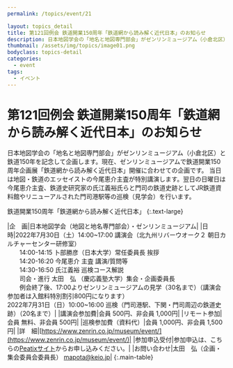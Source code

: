 ```yaml
---
permalink: /topics/event/21

layout: topics_detail
title: 第121回例会 鉄道開業150周年「鉄道網から読み解く近代日本」のお知らせ
description: 日本地図学会の「地名と地図専門部会」がゼンリンミュージアム（小倉北区）と鉄道150年を記念して企画します。
thumbnail: /assets/img/topics/image01.png
bodyclass: topics-detail
categories:
  - event
tags:
  - イベント
---
```


# 第121回例会 鉄道開業150周年「鉄道網から読み解く近代日本」のお知らせ

日本地図学会の「地名と地図専門部会」がゼンリンミュージアム（小倉北区）と鉄道150年を記念して企画します。現在、ゼンリンミュージアムで鉄道開業150周年企画展「鉄道網から読み解く近代日本」開催に合わせての企画です。 当日は地図・鉄道のエッセイストの今尾恵介主査が特別講演します。翌日の日曜日は今尾恵介主査、鉄道史研究家の氏江義裕氏らと門司の鉄道史跡としてJR鉄道資料館やリニューアルされた門司港駅等の巡検（見学会）を行います。

鉄道開業150周年「鉄道網から読み解く近代日本」
{:.text-large}

|企　画|日本地図学会（地図と地名専門部会）・ゼンリンミュージアム|
|日　時|2022年7月30日（土）14:00~17:00 講演会（北九州リバーウオーク２ 朝日カルチャーセンター研修室）<br>　　14:00-14:15 卜部勝彦（日本大学）常任委員長 挨拶<br>　　14:20-16:20 今尾恵介 主査 講演/質問等<br>　　14:30-16:50 氏江義裕 巡検コース解説<br>　　司会・進行 太田　弘 （慶応義塾大学）集会・企画委員長<br>　　例会終了後、17:00よりゼンリンミュージアムの見学（30名まで）（講演会参加者は入館料特別割引800円になります）<br>2022年7月31日（日）10:00~16:00 巡検（門司港駅、下関・門司周辺の鉄道史跡）（20名まで）|
|講演会参加費|会員 500円、非会員 1,000円|
|リモート参加|会員 無料、非会員 500円|
|巡検参加費（資料代）|会員 1,000円、非会員 1,500円|
|詳　細|[https://www.zenrin.co.jp/museum/event/](https://www.zenrin.co.jp/museum/event/)|
|参加申込受付|参加申込は、こちらの[Peatixサイト](https://peatix.com/event/3288922/view?k=915e68cc6015bed29f201f855963b77eb9df36e4&fbclid=IwAR0bK8ZXQ-jx_Ldsxbzh1iC4yia_HV_bZkh5zvGB6VYmxTD6V0JYXsvtwTQ)からお申し込みください。|
|お問い合わせ|太田　弘（企画・集会委員会委員長） [mapota@keio.jp](<mailto:mapota@keio.jp>)|
{:.main-table}
